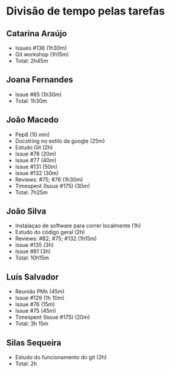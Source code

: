 # Divisão de tempo pelas tarefas

## Catarina Araújo
* Issues #136 (1h30m)
* Git workshop (1h15m)
* Total: 2h45m

## Joana Fernandes
* Issue #85 (1h30m)
* Total: 1h30m

## João Macedo
* Pep8 (10 min)
* Docstring no estilo da google (25m)
* Estudo Git (2h)
* Issue #78 (20m)
* Issue #77 (40m)
* Issue #131 (50m)
* Issue #132 (30m)
* Reviews: #75; #76 (1h30m)
* Timespent (Issue #175) (30m)
* Total: 7h25m

## João Silva
* Instalaçao de software para correr localmente (1h) 
* Estudo do código geral (2h)
* Reviews: #82; #75; #132  (1h15m)
* Issue #135 (3h)
* Issue #81  (3h)
* Total: 10h15m

## Luís Salvador
* Reunião PMs (45m)
* Issue #129 (1h 10m)
* Issue #76 (15m)
* Issue #75 (45m)
* Timespent (Issue #175) (20m)
* Total: 3h 15m

## Silas Sequeira
* Estudo do funcionamento do git (2h)
* Total: 2h 
